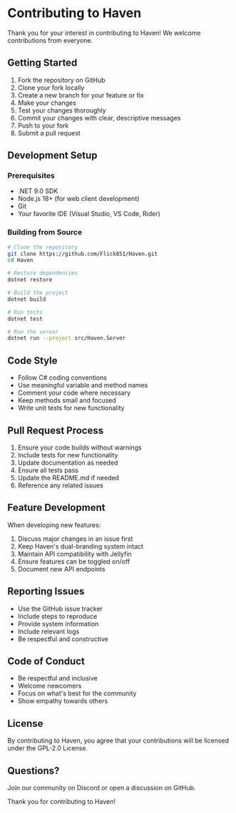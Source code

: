 # Contributing to Haven

Thank you for your interest in contributing to Haven! We welcome contributions from everyone.

## Getting Started

1. Fork the repository on GitHub
2. Clone your fork locally
3. Create a new branch for your feature or fix
4. Make your changes
5. Test your changes thoroughly
6. Commit your changes with clear, descriptive messages
7. Push to your fork
8. Submit a pull request

## Development Setup

### Prerequisites

- .NET 9.0 SDK
- Node.js 18+ (for web client development)
- Git
- Your favorite IDE (Visual Studio, VS Code, Rider)

### Building from Source

```bash
# Clone the repository
git clone https://github.com/Flick851/Haven.git
cd Haven

# Restore dependencies
dotnet restore

# Build the project
dotnet build

# Run tests
dotnet test

# Run the server
dotnet run --project src/Haven.Server
```

## Code Style

- Follow C# coding conventions
- Use meaningful variable and method names
- Comment your code where necessary
- Keep methods small and focused
- Write unit tests for new functionality

## Pull Request Process

1. Ensure your code builds without warnings
2. Include tests for new functionality
3. Update documentation as needed
4. Ensure all tests pass
5. Update the README.md if needed
6. Reference any related issues

## Feature Development

When developing new features:

1. Discuss major changes in an issue first
2. Keep Haven's dual-branding system intact
3. Maintain API compatibility with Jellyfin
4. Ensure features can be toggled on/off
5. Document new API endpoints

## Reporting Issues

- Use the GitHub issue tracker
- Include steps to reproduce
- Provide system information
- Include relevant logs
- Be respectful and constructive

## Code of Conduct

- Be respectful and inclusive
- Welcome newcomers
- Focus on what's best for the community
- Show empathy towards others

## License

By contributing to Haven, you agree that your contributions will be licensed under the GPL-2.0 License.

## Questions?

Join our community on Discord or open a discussion on GitHub.

Thank you for contributing to Haven!